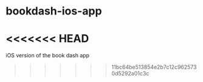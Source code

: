 # bookdash-ios-app
<<<<<<< HEAD
=======
iOS version of the book dash app
>>>>>>> 11bc64be513854e2b7c12c9625730d5292a01c3c
